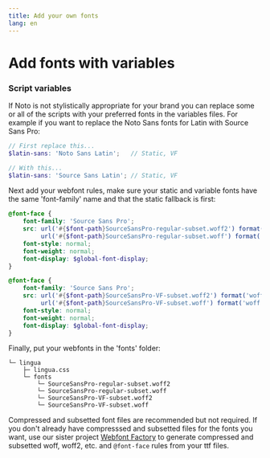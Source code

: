 ```yaml
---
title: Add your own fonts
lang: en
---
```


# Add fonts with variables

### Script variables

If Noto is not stylistically appropriate for your brand you can replace some or all of the scripts with your preferred fonts in the variables files. For example if you want to replace the Noto Sans fonts for Latin with Source Sans Pro:

```scss
// First replace this...
$latin-sans: 'Noto Sans Latin';   // Static, VF

// With this...
$latin-sans: 'Source Sans Latin'; // Static, VF
````

Next add your webfont rules, make sure your static and variable fonts have the same 'font-family' name and that the static fallback is first:

```scss
@font-face {
	font-family: 'Source Sans Pro';
	src: url('#{$font-path}SourceSansPro-regular-subset.woff2') format('woff2'),
	     url('#{$font-path}SourceSansPro-regular-subset.woff') format('woff');
	font-style: normal;
	font-weight: normal;
	font-display: $global-font-display;
}

@font-face {
	font-family: 'Source Sans Pro';
	src: url('#{$font-path}SourceSansPro-VF-subset.woff2') format('woff2'),
	     url('#{$font-path}SourceSansPro-VF-subset.woff') format('woff');
	font-style: normal;
	font-weight: normal;
	font-display: $global-font-display;
}
````

Finally, put your webfonts in the 'fonts' folder:

```
└─ lingua
	├─ lingua.css
	└─ fonts
		└─ SourceSansPro-regular-subset.woff2
		└─ SourceSansPro-regular-subset.woff
		└─ SourceSansPro-VF-subset.woff2
		└─ SourceSansPro-VF-subset.woff
```

Compressed and subsetted font files are recommended but not required. If you don't already have compresssed and subsetted files for the fonts you want, use our sister project [Webfont Factory](https://github.com/tkoleary/webfont-factory) to generate compressed and subsetted woff, woff2, etc. and `@font-face` rules from your ttf files.

<!--3. **With NPM** Get the NPM module `npm i lingua-sass`, or yarn add lingua-sass. Then you can import the module into your build.-->

